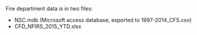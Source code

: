 Fire department data is in two files:
 - NSC.mdb (Microsoft access database, exported to 1997-2014_CFS.csv)
 - CFD_NFIRS_2015_YTD.xlsx


